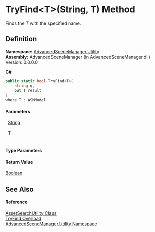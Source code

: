 # TryFind&lt;T&gt;(String, T) Method


Finds the *T* with the specified name.



## Definition
**Namespace:** <a href="N_AdvancedSceneManager_Utility">AdvancedSceneManager.Utility</a>  
**Assembly:** AdvancedSceneManager (in AdvancedSceneManager.dll) Version: 0.0.0.0

**C#**
``` C#
public static bool TryFind<T>(
	string q,
	out T result
)
where T : ASMModel

```



#### Parameters
<dl><dt>  <a href="https://learn.microsoft.com/dotnet/api/system.string" target="_blank" rel="noopener noreferrer">String</a></dt><dd> </dd><dt>  T</dt><dd> </dd></dl>

#### Type Parameters
<dl><dt /><dd /></dl>

#### Return Value
<a href="https://learn.microsoft.com/dotnet/api/system.boolean" target="_blank" rel="noopener noreferrer">Boolean</a>

## See Also


#### Reference
<a href="T_AdvancedSceneManager_Utility_AssetSearchUtility">AssetSearchUtility Class</a>  
<a href="Overload_AdvancedSceneManager_Utility_AssetSearchUtility_TryFind">TryFind Overload</a>  
<a href="N_AdvancedSceneManager_Utility">AdvancedSceneManager.Utility Namespace</a>  
